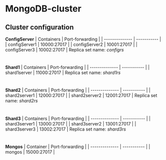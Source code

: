 # MongoDB-cluster

## Cluster configuration

**ConfigServer**
| Containers     | Port-forwarding |
| -------------- | ----------- |
| configServer1  | 10000:27017 |
| configServer2  | 10001:27017 |
| configServer3  | 10002:27017 |
Replica set name: _configrs_

#

**Shard1**
| Containers     | Port-forwarding |
| -------------- | ----------- |
| shard1server  | 11000:27017 |
Replica set name: _shard1rs_

#

**Shard2**
| Containers     | Port-forwarding |
| -------------- | ----------- |
| shard2server1  | 12000:27017 |
| shard2server2  | 12001:27017 |
Replica set name: _shard2rs_

#

**Shard3**
| Containers     | Port-forwarding |
| -------------- | ----------- |
| shard3server1  | 13000:27017 |
| shard3server2  | 13001:27017 |
| shard3server3  | 13002:27017 |
Replica set name: _shard3rs_

#

**Mongos**
| Container      | Port-forwarding |
| -------------- | ----------- |
| mongos         | 15000:27017 |
